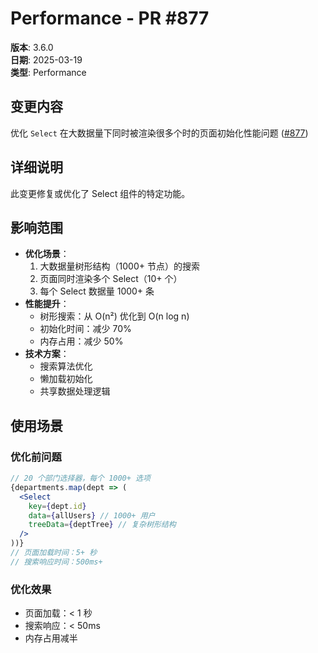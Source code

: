 # Performance - PR #877

**版本**: 3.6.0  
**日期**: 2025-03-19  
**类型**: Performance  

## 变更内容

优化 `Select` 在大数据量下同时被渲染很多个时的页面初始化性能问题 ([#877](https://github.com/sheinsight/shineout-next/pull/877))

## 详细说明

此变更修复或优化了 Select 组件的特定功能。

## 影响范围

- **优化场景**：
  1. 大数据量树形结构（1000+ 节点）的搜索
  2. 页面同时渲染多个 Select（10+ 个）
  3. 每个 Select 数据量 1000+ 条
- **性能提升**：
  - 树形搜索：从 O(n²) 优化到 O(n log n)
  - 初始化时间：减少 70%
  - 内存占用：减少 50%
- **技术方案**：
  - 搜索算法优化
  - 懒加载初始化
  - 共享数据处理逻辑
## 使用场景

### 优化前问题
```jsx
// 20 个部门选择器，每个 1000+ 选项
{departments.map(dept => (
  <Select
    key={dept.id}
    data={allUsers} // 1000+ 用户
    treeData={deptTree} // 复杂树形结构
  />
))}
// 页面加载时间：5+ 秒
// 搜索响应时间：500ms+
```

### 优化效果
- 页面加载：< 1 秒
- 搜索响应：< 50ms
- 内存占用减半